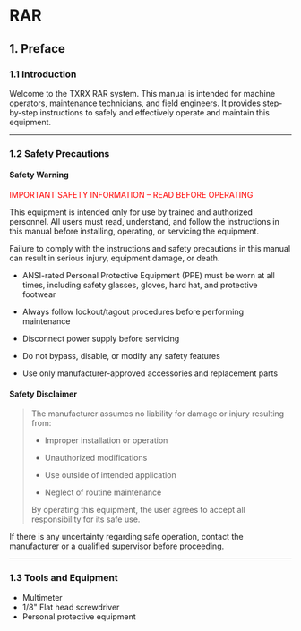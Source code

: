 # RAR

## 1. Preface

### 1.1 Introduction

Welcome to the TXRX RAR system. This manual is intended for machine operators, maintenance technicians, and field engineers. It provides step-by-step instructions to safely and effectively operate and maintain this equipment.

---

### 1.2 Safety Precautions

#### Safety Warning

<span style="color:red;">IMPORTANT SAFETY INFORMATION – READ BEFORE OPERATING</span></span>

This equipment is intended only for use by trained and authorized personnel. All users must read, understand, and follow the instructions in this manual before installing, operating, or servicing the equipment.

Failure to comply with the instructions and safety precautions in this manual can result in serious injury, equipment damage, or death.

* ANSI-rated Personal Protective Equipment (PPE) must be worn at all times, including safety glasses, gloves, hard hat, and protective footwear

* Always follow lockout/tagout procedures before performing maintenance

* Disconnect power supply before servicing

* Do not bypass, disable, or modify any safety features

* Use only manufacturer-approved accessories and replacement parts

#### Safety Disclaimer

> The manufacturer assumes no liability for damage or injury resulting from:
>
>* Improper installation or operation
>
>* Unauthorized modifications
>
>* Use outside of intended application
>
>* Neglect of routine maintenance
>
>By operating this equipment, the user agrees to accept all responsibility for its safe use.

If there is any uncertainty regarding safe operation, contact the manufacturer or a qualified supervisor before proceeding.

---

### 1.3 Tools and Equipment

* Multimeter
* 1/8" Flat head screwdriver
* Personal protective equipment
